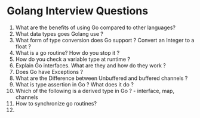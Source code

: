 # Golang Interview Questions

1. What are the benefits of using Go compared to other languages?
2. What data types goes Golang use ?
3. What form of type conversion does Go support ? Convert an Integer to a float ?
4. What is a go routine? How do you stop it ?
5. How do you check a variable type at runtime ?
6. Explain Go interfaces. What are they and how do they work ?
7. Does Go have Exceptions ?
8. What are the Difference between Unbuffered and buffered channels ?
9. What is type assertion in Go ? What does it do ?
10. Which of the following is a derived type in Go ? - interface, map, channels
11. How to synchronize go routines?
12. 
